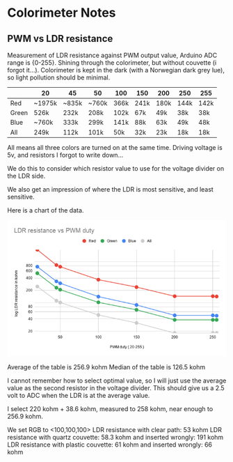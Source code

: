 # Colorimeter Notes


## PWM vs LDR resistance

Measurement of LDR resistance against PWM output value, Arduino ADC range is {0-255}. Shining through the colorimeter, but without couvette (i forgot it...).
Colorimeter is kept in the dark (with a Norwegian dark grey lue), so light pollution should be minimal.

|       	| 20     	| 45    	| 50    	| 100  	| 150  	| 200  	| 250  	| 255  	|
|-------	|--------	|-------	|-------	|------	|------	|------	|------	|------	|
| Red   	| ~1975k 	| ~835k 	| ~760k 	| 366k 	| 241k 	| 180k 	| 144k 	| 142k 	|
| Green 	| 526k   	| 232k  	| 208k  	| 102k 	| 67k  	| 49k  	| 38k  	| 38k  	|
| Blue  	| ~760k  	| 333k  	| 299k  	| 141k 	| 88k  	| 63k  	| 49k  	| 48k  	|
| All   	| 249k   	| 112k  	| 101k  	| 50k  	| 32k  	| 23k  	| 18k  	| 18k  	|

All means all three colors are turned on at the same time. Driving voltage is 5v, and resistors I forgot to write down...

We do this to consider which resistor value to use for the voltage divider on the LDR side.

We also get an impression of where the LDR is most sensitive, and least sensitive.

Here is a chart of the data.

![Light path](img/notes_ldr_pwm_chart.png?raw=true "LDR vs PWM duty chart")

Average of the table is 256.9 kohm
Median of the table is 126.5 kohm

I cannot remember how to select optimal value, so I will just use the average value as the second resistor in the voltage divider. This should give us a 2.5 volt to ADC when the LDR is at the average value.

I select 220 kohm + 38.6 kohm, measured to 258 kohm, near enough to 256.9 kohm.

We set RGB to <100,100,100>
LDR resistance with clear path: 53 kohm
LDR resistance with quartz couvette: 58.3 kohm and inserted wrongly: 191 kohm
LDR resistance with plastic couvette: 61 kohm and inserted wrongly: 66 kohm

